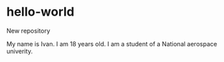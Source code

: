 # hello-world

New repository

My name is Ivan. I am 18 years old. I am a student of a National aerospace univerity.
